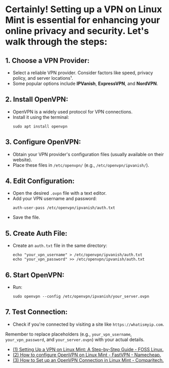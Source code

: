 # Certainly! Setting up a VPN on **Linux Mint** is essential for enhancing your online privacy and security. Let's walk through the steps:

## 1. **Choose a VPN Provider**:
   - Select a reliable VPN provider. Consider factors like speed, privacy policy, and server locations¹.
   - Some popular options include **IPVanish**, **ExpressVPN**, and **NordVPN**.

## 2. **Install OpenVPN**:
   - OpenVPN is a widely used protocol for VPN connections.
   - Install it using the terminal:
     ```
     sudo apt install openvpn
     ```

## 3. **Configure OpenVPN**:
   - Obtain your VPN provider's configuration files (usually available on their website).
   - Place these files in `/etc/openvpn/` (e.g., `/etc/openvpn/ipvanish/`).

## 4. **Edit Configuration**:
   - Open the desired `.ovpn` file with a text editor.
   - Add your VPN username and password:
     ```
     auth-user-pass /etc/openvpn/ipvanish/auth.txt
     ```
   - Save the file.

## 5. **Create Auth File**:
   - Create an `auth.txt` file in the same directory:
     ```
     echo "your_vpn_username" > /etc/openvpn/ipvanish/auth.txt
     echo "your_vpn_password" >> /etc/openvpn/ipvanish/auth.txt
     ```

## 6. **Start OpenVPN**:
   - Run:
     ```
     sudo openvpn --config /etc/openvpn/ipvanish/your_server.ovpn
     ```

## 7. **Test Connection**:
   - Check if you're connected by visiting a site like `https://whatismyip.com`.

Remember to replace placeholders (e.g., `your_vpn_username`, `your_vpn_password`, and `your_server.ovpn`) with your actual details.

- [(1) Setting Up a VPN on Linux Mint: A Step-by-Step Guide - FOSS Linux.](https://www.fosslinux.com/102356/how-to-set-up-a-vpn-on-linux-mint.htm.)
- [(2) How to configure OpenVPN on Linux Mint - FastVPN - Namecheap.](https://www.namecheap.com/support/knowledgebase/article.aspx/10416/2271/how-to-configure-openvpn-on-linux-mint/.)
- [(3) How to Set up an OpenVPN Connection in Linux Mint - Comparitech.](https://www.comparitech.com/blog/vpn-privacy/openvpn-connection-linux-mint/.)